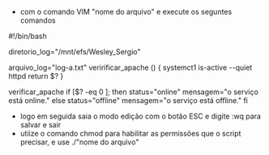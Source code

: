 - com o comando VIM "nome do arquivo" e execute os seguntes comandos

#!/bin/bash

diretorio_log="/mnt/efs/Wesley_Sergio"

arquivo_log="log-a.txt"
veririficar_apache () {
	systemct1 is-active --quiet httpd
	return $?
}

verificar_apache
if [$? -eq 0 ]; then
	status="online"
	mensagem="o serviço está online."
else
	status="offline"
	mensagem="o serviço está offline."
fi

- logo em seguida saia o modo edição com o botão ESC e digite :wq para salvar e sair
- utiize o comando chmod para habilitar as permissões que o script precisar, e use ./"nome do arquivo"
